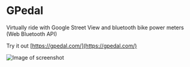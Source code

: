 # GPedal

Virtually ride with Google Street View and bluetooth bike power meters (Web Bluetooth API)

Try it out [https://gpedal.com/](https://gpedal.com/)

![Image of screenshot](https://gpedal.com/images/screenshot.jpg)

